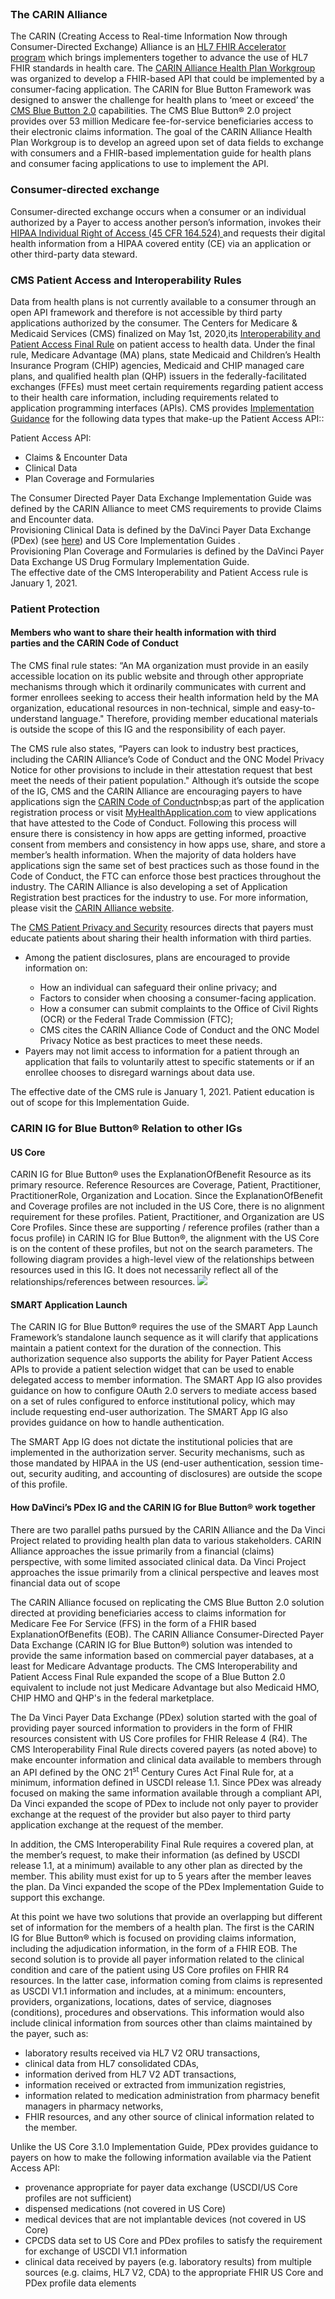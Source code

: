 <div>&nbsp;</div>
<h3 id="the-carin-alliance">The CARIN Alliance</h3>
<p>The CARIN (Creating Access to Real-time Information Now through Consumer-Directed Exchange) Alliance is an&nbsp;<a href="http://www.hl7.org/about/fhir-accelerator/index.cfm" rel="nofollow">HL7 FHIR Accelerator program</a>&nbsp;which brings implementers together to advance the use of HL7 FHIR standards in health care. The <a href="https://www.carinalliance.com/our-work/health-plan/" rel="nofollow">CARIN Alliance Health Plan Workgroup</a> was organized to develop a FHIR-based API that could be implemented by a consumer-facing application. The CARIN for Blue Button Framework was designed to answer the challenge for health plans to &lsquo;meet or exceed&rsquo; the <a href="https://bluebutton.cms.gov/" rel="nofollow">CMS Blue Button 2.0</a> capabilities. The CMS Blue Button&reg; 2.0 project provides over 53 million Medicare fee-for-service beneficiaries access to their electronic claims information. 
The goal of the CARIN Alliance Health Plan Workgroup is to develop an agreed upon set of data fields to exchange with consumers and a FHIR-based implementation guide for health plans and consumer facing applications to use to implement the API.</p>
<h3>Consumer-directed exchange</h3>
<p>Consumer-directed exchange occurs when a consumer or an individual authorized by a Payer to access another person&rsquo;s information, invokes their <a href="https://www.govregs.com/regulations/title45_chapterA_part164_subpartE_section164.524" rel="nofollow">HIPAA Individual Right of Access (45 CFR 164.524) </a> and requests their digital health information from a HIPAA covered entity (CE) via an application or other third-party data steward.</p>
<h3>CMS Patient Access and Interoperability Rules</h3>
<p>Data from health plans is not currently available to a consumer through an open API framework and therefore is not accessible by third party applications authorized by the consumer. The Centers for Medicare &amp; Medicaid Services (CMS) finalized on May 1st, 2020,its <a href="https://www.federalregister.gov/documents/2020/05/01/2020-05050/medicare-and-medicaid-programs-patient-protection-and-affordable-care-act-interoperability-and" rel="nofollow"> Interoperability and Patient Access Final Rule</a> on patient access to health data. Under the final rule, Medicare Advantage (MA) plans, state Medicaid and Children&rsquo;s Health Insurance Program (CHIP) agencies, Medicaid and CHIP managed care plans, and qualified health plan (QHP) issuers in the federally-facilitated exchanges (FFEs) must meet certain requirements regarding patient access to their health care information, including requirements related to application programming interfaces (APIs). CMS provides&nbsp;<a href="https://www.cms.gov/Regulations-and-Guidance/Guidance/Interoperability/index" rel="nofollow">Implementation Guidance</a>&nbsp;for the following data types that make-up the Patient Access API::</p>
<p>Patient Access API:</p>
<ul>
<li>Claims &amp; Encounter Data</li>
<li>Clinical Data</li>
<li>Plan Coverage and Formularies</li>
</ul>
<p>The Consumer Directed Payer Data Exchange Implementation Guide was defined by the CARIN Alliance to meet CMS requirements to provide Claims and Encounter data. <br>
Provisioning Clinical Data is defined by the DaVinci Payer Data Exchange (PDex) (see <a href="Background.html#davinci-carin">here</a>) and US Core Implementation Guides . 
<br>Provisioning Plan Coverage and Formularies is defined by the DaVinci Payer Data Exchange US Drug Formulary Implementation Guide.
<br>The effective date of the CMS Interoperability and Patient Access rule is January 1, 2021.</p>
<h3 id="patient-protection">Patient Protection</h3>
<h4>Members who want to share their health information with third parties&nbsp;and the CARIN Code of Conduct</h4>
<p>The CMS final rule states: &ldquo;An MA organization must provide in an easily accessible location on its public website and through other appropriate mechanisms through which it ordinarily communicates with current and former enrollees seeking to access their health information held by the MA organization, educational resources in non-technical, simple and easy-to-understand language." Therefore, providing member educational materials is outside the scope of this IG and the responsibility of each payer.&nbsp;</p>
<p>The CMS rule also states, &ldquo;Payers can look to industry best practices, including the CARIN Alliance&rsquo;s Code of Conduct and the ONC Model Privacy Notice for other provisions to include in their attestation request that best meet the needs of their patient population."&nbsp;Although it&rsquo;s outside the scope of the IG, CMS and the CARIN Alliance are encouraging payers to have applications&nbsp;sign&nbsp;the&nbsp;<a href="https://www.carinalliance.com/our-work/trust-framework-and-code-of-conduct/">CARIN Code of Conduct</a>nbsp;as part of the application registration process or visit <a href="https://myhealthapplication.com/">MyHealthApplication.com</a> to view applications that have attested to the Code of Conduct.&nbsp;Following this process will ensure there is consistency in how apps are getting informed, proactive consent from members and consistency in how apps use, share, and store a member&rsquo;s health information.&nbsp;When the majority of data holders have applications sign the same set of best practices such as those found in the Code of Conduct, the FTC can enforce those best practices throughout the industry. The CARIN Alliance is also developing a set of Application Registration best practices for the industry to use. For more information, please visit the&nbsp;<a href="https://www.carinalliance.com/">CARIN Alliance website</a>.</p>
<p>The&nbsp;<a href="https://www.cms.gov_files_document_patient-2Dprivacy-2Dand-2Dsecurity-2Dresources.pdf" rel="nofollow">CMS Patient Privacy and Security</a>&nbsp;resources directs that payers must educate patients about sharing their health information with third parties.</p>
<ul type="disc">
<li>Among the patient disclosures, plans are encouraged to provide information on:</li>
<ul type="circle">
<li>How an individual can safeguard their online privacy; and</li>
<li>Factors to consider when choosing a consumer-facing application.</li>
<li>How a consumer can submit complaints to the Office of Civil Rights (OCR) or the Federal Trade Commission (FTC);</li>
<li>CMS cites the CARIN Alliance Code of Conduct and the ONC Model Privacy Notice as best practices to meet these needs.</li>
</ul>
<li>Payers may not limit access to information for a patient through an application that fails to voluntarily attest to specific statements or if an enrollee chooses to disregard warnings about data use.</li>
</ul>
<p>The&nbsp;effective&nbsp;date&nbsp;of the CMS rule&nbsp;is January 1, 2021. Patient education is out of scope for this Implementation Guide.</p>
<h3 id="relation-to-other-IGs">CARIN IG for Blue Button&reg; Relation to other IGs</h3>
<h4>US Core</h4>
<p>CARIN IG for Blue Button&reg; uses the ExplanationOfBenefit Resource as its primary resource. Reference Resources are Coverage, Patient, Practitioner, PractitionerRole, Organization and Location. Since the ExplanationOfBenefit and Coverage profiles are not included in the US Core, there is no alignment requirement for these profiles. Patient, Practitioner, and Organization are US Core Profiles. Since these are supporting / reference profiles (rather than a focus profile) in CARIN IG for Blue Button&reg;, the alignment with the US Core is on the content of these profiles, but not on the search parameters. The following diagram provides a high-level view of the relationships between resources used in this IG. It does not necessarily reflect all of the relationships/references between resources. <a href="CARINBBResources.png" target="_blank" rel="noopener noreferrer"><img src="CARINBBResources.png" /></a></p>
<h4>SMART Application Launch</h4>
<p class="yiv6774487417xxxxmsonormal">The CARIN IG for Blue Button&reg; requires the use of the SMART App Launch Framework&rsquo;s standalone launch sequence as it will clarify that applications maintain a patient context for the duration of the connection. This authorization sequence also supports the ability for Payer Patient Access APIs to provide a patient selection widget that can be used to enable delegated access to member information. The SMART App IG also provides guidance on how to configure OAuth 2.0 servers to mediate access based on a set of rules configured to enforce institutional policy, which may include requesting end-user authorization. The SMART App IG also provides guidance on how to handle authentication.</p>
<p class="yiv6774487417xxxxmsonormal">The SMART App IG does not dictate the institutional policies that are implemented in the authorization server. Security mechanisms, such as those mandated by HIPAA in the US (end-user authentication, session time-out, security auditing, and accounting of disclosures) are outside the scope of this profile.</p>
<h4 id="davinci-carin">How DaVinci&rsquo;s PDex IG and the CARIN IG for Blue Button&reg; work together</h4>
<p>There are two parallel paths pursued by the CARIN Alliance and the Da Vinci Project related to providing health plan data to various stakeholders. CARIN Alliance approaches the issue primarily from a financial (claims) perspective, with some limited associated clinical data. Da Vinci Project approaches the issue primarily from a clinical perspective and leaves most financial data out of scope</p>
<p>The CARIN Alliance focused on replicating the CMS Blue Button 2.0 solution directed at providing beneficiaries access to claims information for Medicare Fee For Service (FFS) in the form of a FHIR based ExplanationOfBenefits (EOB). The CARIN Alliance Consumer-Directed Payer Data Exchange (CARIN IG for Blue Button&reg;) solution was intended to provide the same information based on commercial payer databases, at a least for Medicare Advantage products. The CMS Interoperability and Patient Access Final Rule expanded the scope of a Blue Button 2.0 equivalent to include not just Medicare Advantage but also Medicaid HMO, CHIP HMO and QHP's in the federal marketplace.</p>
<p>The Da Vinci Payer Data Exchange (PDex) solution started with the goal of providing payer sourced information to providers in the form of FHIR resources consistent with US Core profiles for FHIR Release 4 (R4). The CMS Interoperability Final Rule directs covered payers (as noted above) to make encounter information and clinical data available to members through an API defined by the ONC 21<sup>st</sup> Century Cures Act Final Rule for, at a minimum, information defined in USCDI release 1.1. Since PDex was already focused on making the same information available through a compliant API, Da Vinci expanded the scope of PDex to include not only payer to provider exchange at the request of the provider but also payer to third party application exchange at the request of the member.</p>
<p>In addition, the CMS Interoperability Final Rule requires a covered plan, at the member&rsquo;s request, to make their information (as defined by USCDI release 1.1, at a minimum) available to any other plan as directed by the member. This ability must exist for up to 5 years after the member leaves the plan. Da Vinci expanded the scope of the PDex Implementation Guide to support this exchange.</p>
<p>At this point we have two solutions that provide an overlapping but different set of information for the members of a health plan. The first is the CARIN IG for Blue Button&reg; which is focused on providing claims information, including the adjudication information, in the form of a FHIR EOB. The second solution is to provide all payer information related to the clinical condition and care of the patient using US Core profiles on FHIR R4 resources. In the latter case, information coming from claims is represented as USCDI V1.1 information and includes, at a minimum: encounters, providers, organizations, locations, dates of service, diagnoses (conditions), procedures and observations. This information would also include clinical information from sources other than claims maintained by the payer, such as:</p>
<ul>
<li>laboratory results received via HL7 V2 ORU transactions,</li>
<li>clinical data from HL7 consolidated CDAs,</li>
<li>information derived from HL7 V2 ADT transactions,</li>
<li>information received or extracted from immunization registries,</li>
<li>information related to medication administration from pharmacy benefit managers in pharmacy networks,</li>
<li>FHIR resources, and any other source of clinical information related to the member.</li>
</ul>
<p>Unlike the US Core 3.1.0 Implementation Guide, PDex provides guidance to payers on how to make the following information available via the Patient Access API:</p>
<ul>
<li>provenance appropriate for payer data exchange (USCDI/US Core profiles are not sufficient)</li>
<li>dispensed medications (not covered in US Core)</li>
<li>medical devices that are not implantable devices (not covered in US Core)</li>
<li>CPCDS data set to US Core and PDex profiles to satisfy the requirement for exchange of USCDI V1.1 information</li>
<li>clinical data received by payers (e.g. laboratory results) from multiple sources (e.g. claims, HL7 V2, CDA) to the appropriate FHIR US Core and PDex profile data elements</li>
</ul>
